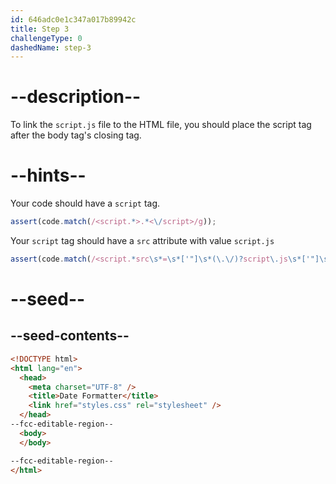 ```yaml
---
id: 646adc0e1c347a017b89942c
title: Step 3
challengeType: 0
dashedName: step-3
---
```


# --description--

To link the `script.js` file to the HTML file, you should place the script tag after the body tag's closing tag.

# --hints--

Your code should have a `script` tag.

```js
assert(code.match(/<script.*>.*<\/script>/g));
```

Your `script` tag should have a `src` attribute with value `script.js`

```js
assert(code.match(/<script.*src\s*=\s*['"]\s*(\.\/)?script\.js\s*['"]\s*>.*<\/script>/g));
```

# --seed--

## --seed-contents--

```html
<!DOCTYPE html>
<html lang="en">
  <head>
    <meta charset="UTF-8" />
    <title>Date Formatter</title>
    <link href="styles.css" rel="stylesheet" />
  </head>
--fcc-editable-region--
  <body>
  </body>

--fcc-editable-region--
</html>
```
